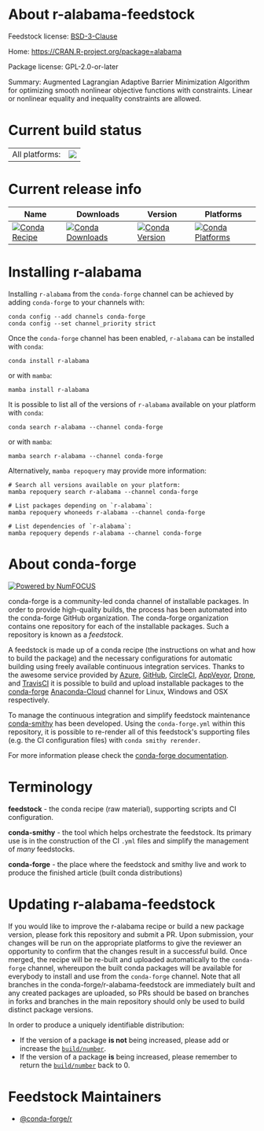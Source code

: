 About r-alabama-feedstock
=========================

Feedstock license: [BSD-3-Clause](https://github.com/conda-forge/r-alabama-feedstock/blob/main/LICENSE.txt)

Home: https://CRAN.R-project.org/package=alabama

Package license: GPL-2.0-or-later

Summary: Augmented Lagrangian Adaptive Barrier Minimization Algorithm for optimizing smooth nonlinear objective functions with constraints. Linear or nonlinear equality and inequality constraints are allowed.

Current build status
====================


<table><tr><td>All platforms:</td>
    <td>
      <a href="https://dev.azure.com/conda-forge/feedstock-builds/_build/latest?definitionId=7413&branchName=main">
        <img src="https://dev.azure.com/conda-forge/feedstock-builds/_apis/build/status/r-alabama-feedstock?branchName=main">
      </a>
    </td>
  </tr>
</table>

Current release info
====================

| Name | Downloads | Version | Platforms |
| --- | --- | --- | --- |
| [![Conda Recipe](https://img.shields.io/badge/recipe-r--alabama-green.svg)](https://anaconda.org/conda-forge/r-alabama) | [![Conda Downloads](https://img.shields.io/conda/dn/conda-forge/r-alabama.svg)](https://anaconda.org/conda-forge/r-alabama) | [![Conda Version](https://img.shields.io/conda/vn/conda-forge/r-alabama.svg)](https://anaconda.org/conda-forge/r-alabama) | [![Conda Platforms](https://img.shields.io/conda/pn/conda-forge/r-alabama.svg)](https://anaconda.org/conda-forge/r-alabama) |

Installing r-alabama
====================

Installing `r-alabama` from the `conda-forge` channel can be achieved by adding `conda-forge` to your channels with:

```
conda config --add channels conda-forge
conda config --set channel_priority strict
```

Once the `conda-forge` channel has been enabled, `r-alabama` can be installed with `conda`:

```
conda install r-alabama
```

or with `mamba`:

```
mamba install r-alabama
```

It is possible to list all of the versions of `r-alabama` available on your platform with `conda`:

```
conda search r-alabama --channel conda-forge
```

or with `mamba`:

```
mamba search r-alabama --channel conda-forge
```

Alternatively, `mamba repoquery` may provide more information:

```
# Search all versions available on your platform:
mamba repoquery search r-alabama --channel conda-forge

# List packages depending on `r-alabama`:
mamba repoquery whoneeds r-alabama --channel conda-forge

# List dependencies of `r-alabama`:
mamba repoquery depends r-alabama --channel conda-forge
```


About conda-forge
=================

[![Powered by
NumFOCUS](https://img.shields.io/badge/powered%20by-NumFOCUS-orange.svg?style=flat&colorA=E1523D&colorB=007D8A)](https://numfocus.org)

conda-forge is a community-led conda channel of installable packages.
In order to provide high-quality builds, the process has been automated into the
conda-forge GitHub organization. The conda-forge organization contains one repository
for each of the installable packages. Such a repository is known as a *feedstock*.

A feedstock is made up of a conda recipe (the instructions on what and how to build
the package) and the necessary configurations for automatic building using freely
available continuous integration services. Thanks to the awesome service provided by
[Azure](https://azure.microsoft.com/en-us/services/devops/), [GitHub](https://github.com/),
[CircleCI](https://circleci.com/), [AppVeyor](https://www.appveyor.com/),
[Drone](https://cloud.drone.io/welcome), and [TravisCI](https://travis-ci.com/)
it is possible to build and upload installable packages to the
[conda-forge](https://anaconda.org/conda-forge) [Anaconda-Cloud](https://anaconda.org/)
channel for Linux, Windows and OSX respectively.

To manage the continuous integration and simplify feedstock maintenance
[conda-smithy](https://github.com/conda-forge/conda-smithy) has been developed.
Using the ``conda-forge.yml`` within this repository, it is possible to re-render all of
this feedstock's supporting files (e.g. the CI configuration files) with ``conda smithy rerender``.

For more information please check the [conda-forge documentation](https://conda-forge.org/docs/).

Terminology
===========

**feedstock** - the conda recipe (raw material), supporting scripts and CI configuration.

**conda-smithy** - the tool which helps orchestrate the feedstock.
                   Its primary use is in the construction of the CI ``.yml`` files
                   and simplify the management of *many* feedstocks.

**conda-forge** - the place where the feedstock and smithy live and work to
                  produce the finished article (built conda distributions)


Updating r-alabama-feedstock
============================

If you would like to improve the r-alabama recipe or build a new
package version, please fork this repository and submit a PR. Upon submission,
your changes will be run on the appropriate platforms to give the reviewer an
opportunity to confirm that the changes result in a successful build. Once
merged, the recipe will be re-built and uploaded automatically to the
`conda-forge` channel, whereupon the built conda packages will be available for
everybody to install and use from the `conda-forge` channel.
Note that all branches in the conda-forge/r-alabama-feedstock are
immediately built and any created packages are uploaded, so PRs should be based
on branches in forks and branches in the main repository should only be used to
build distinct package versions.

In order to produce a uniquely identifiable distribution:
 * If the version of a package **is not** being increased, please add or increase
   the [``build/number``](https://docs.conda.io/projects/conda-build/en/latest/resources/define-metadata.html#build-number-and-string).
 * If the version of a package **is** being increased, please remember to return
   the [``build/number``](https://docs.conda.io/projects/conda-build/en/latest/resources/define-metadata.html#build-number-and-string)
   back to 0.

Feedstock Maintainers
=====================

* [@conda-forge/r](https://github.com/conda-forge/r/)

